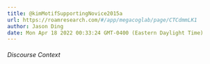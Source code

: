 ```yaml
---
title: @kimMotifSupportingNovice2015a
url: https://roamresearch.com/#/app/megacoglab/page/CTCdmmLK1
author: Jason Ding
date: Mon Apr 18 2022 00:33:24 GMT-0400 (Eastern Daylight Time)
---
```




###### Discourse Context


